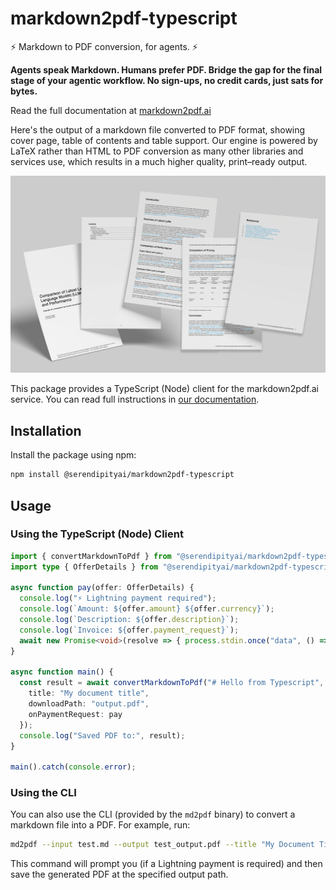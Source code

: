 # markdown2pdf-typescript

⚡ Markdown to PDF conversion, for agents. ⚡

**Agents speak Markdown. Humans prefer PDF.
Bridge the gap for the final stage of your agentic workflow.
No sign-ups, no credit cards, just sats for bytes.**

Read the full documentation at [markdown2pdf.ai](https://markdown2pdf.ai)

Here's the output of a markdown file converted to PDF format, showing cover page, table of contents and table support. Our engine is powered by LaTeX rather than HTML to PDF conversion as many other libraries and services use, which results in a much higher quality, print–ready output.

<img src="https://raw.githubusercontent.com/Serendipity-AI/markdown2pdf-python/refs/heads/master/images/examples.png" />

This package provides a TypeScript (Node) client for the markdown2pdf.ai service. You can read full instructions in [our documentation](https://markdown2pdf.ai).

## Installation

Install the package using npm:

```bash
npm install @serendipityai/markdown2pdf-typescript
```

## Usage

### Using the TypeScript (Node) Client

```typescript
import { convertMarkdownToPdf } from "@serendipityai/markdown2pdf-typescript";
import type { OfferDetails } from "@serendipityai/markdown2pdf-typescript";

async function pay(offer: OfferDetails) {
  console.log("⚡ Lightning payment required");
  console.log(`Amount: ${offer.amount} ${offer.currency}`);
  console.log(`Description: ${offer.description}`);
  console.log(`Invoice: ${offer.payment_request}`);
  await new Promise<void>(resolve => { process.stdin.once("data", () => { resolve(); }); });
}

async function main() {
  const result = await convertMarkdownToPdf("# Hello from Typescript", {
    title: "My document title",
    downloadPath: "output.pdf",
    onPaymentRequest: pay
  });
  console.log("Saved PDF to:", result);
}

main().catch(console.error); 
```

### Using the CLI

You can also use the CLI (provided by the `md2pdf` binary) to convert a markdown file into a PDF. For example, run:

```bash
md2pdf --input test.md --output test_output.pdf --title "My Document Title"
```

This command will prompt you (if a Lightning payment is required) and then save the generated PDF at the specified output path.
